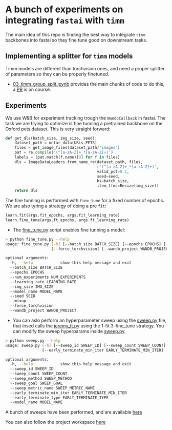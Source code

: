 # A bunch of experiments on integrating `fastai` with `timm`

The main idea of this repo is finding the best way to integrate `timm` backbones into fastai so they fine tune good on downstream tasks.

## Implementing a splitter for `timm` models

Timm models are different than torchvision ones, and need a proper splitter of parameters so they can be properly finetuned.
- [03_timm_group_split.ipynb](03_timm_group_split.ipynb) provides the main chunks of code to do this, a [PR](https://github.com/fastai/fastai/pull/3636) is on course.

## Experiments

We use W&B for experiment tracking trough the `WandbCallback` in fastai. The task we are trying to optimize is fine tunning a pretrained backbone on the Oxford pets dataset. This is very straight forward:
```python
def get_dls(batch_size, img_size, seed):
    dataset_path = untar_data(URLs.PETS)
    files = get_image_files(dataset_path/"images")
    pat = re.compile('(^[a-zA-Z]+_*[a-zA-Z]+)')
    labels = [pat.match(f.name)[0] for f in files]
    dls = ImageDataLoaders.from_name_re(dataset_path, files, 
                                        r'(^[a-zA-Z]+_*[a-zA-Z]+)', 
                                        valid_pct=0.2, 
                                        seed=seed, 
                                        bs=batch_size,
                                        item_tfms=Resize(img_size)) 
    return dls
```

The fine tunning is performed with `fine_tune` for a fixed number of epochs. We are also tyring a strategy of doing a pre `fit`:
```python
learn.fit(args.fit_epochs, args.fit_learning_rate)
learn.fine_tune(args.ft_epochs, args.ft_learning_rate)
```

- The [fine_tune.py](fine_tune.py) script enables fine tunning a model:
```bash
> python fine_tune.py --help                                                                                                                            paperspace at psyer6c5z (-)(main)
usage: fine_tune.py [-h] [--batch_size BATCH_SIZE] [--epochs EPOCHS] [--num_experiments NUM_EXPERIMENTS] [--learning_rate LEARNING_RATE] [--img_size IMG_SIZE] [--model_name MODEL_NAME] [--seed SEED] [--mixup]
                    [--force_torchvision] [--wandb_project WANDB_PROJECT]

optional arguments:
  -h, --help            show this help message and exit
  --batch_size BATCH_SIZE
  --epochs EPOCHS
  --num_experiments NUM_EXPERIMENTS
  --learning_rate LEARNING_RATE
  --img_size IMG_SIZE
  --model_name MODEL_NAME
  --seed SEED
  --mixup
  --force_torchvision
  --wandb_project WANDB_PROJECT
```

- You can aslo perform an hyperparameter sweep using the [sweep.py](sweep.py) file, that insed calls the [jeremy_ft.py](jeremy_ft.py) using the 1-fit 3-fine_tune strategy. You can modify the sweep hyperparams inside [sweep.py](sweep.py).

```bash
> python sweep.py --help                                                                                                                              paperspace at psyer6c5z (-)(main)
usage: sweep.py [-h] [--sweep_id SWEEP_ID] [--sweep_count SWEEP_COUNT] [--sweep_method SWEEP_METHOD] [--sweep_goal SWEEP_GOAL] [--sweep_metric_name SWEEP_METRIC_NAME]
                [--early_terminate_min_iter EARLY_TERMINATE_MIN_ITER] [--early_terminate_type EARLY_TERMINATE_TYPE] [--model_name MODEL_NAME]

optional arguments:
  -h, --help            show this help message and exit
  --sweep_id SWEEP_ID
  --sweep_count SWEEP_COUNT
  --sweep_method SWEEP_METHOD
  --sweep_goal SWEEP_GOAL
  --sweep_metric_name SWEEP_METRIC_NAME
  --early_terminate_min_iter EARLY_TERMINATE_MIN_ITER
  --early_terminate_type EARLY_TERMINATE_TYPE
  --model_name MODEL_NAME

```

A bunch of sweeps have been performed, and are available [here](https://wandb.ai/capecape/fine_tune_timm/sweeps)

You can also follow the project workspace [here](https://wandb.ai/capecape/fine_tune_timm)